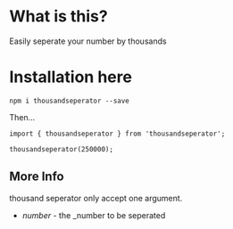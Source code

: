 # What is this?

Easily seperate your number by thousands

# Installation here

`npm i thousandseperator --save`

Then...

```
import { thousandseperator } from 'thousandseperator';

thousandseperator(250000);

```

## More Info

thousand seperator only accept one argument.
* *number* - the _number to be seperated


